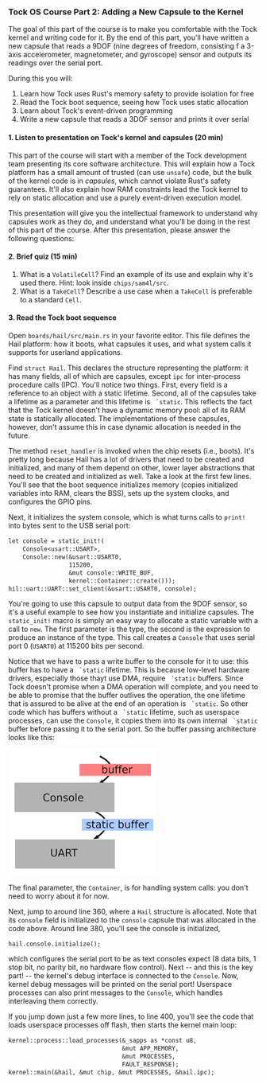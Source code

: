 ### Tock OS Course Part 2: Adding a New Capsule to the Kernel

The goal of this part of the course is to make you comfortable with the
Tock kernel and writing code for it. By the end of this part, you'll have
written a new capsule that reads a 9DOF (nine degrees of freedom, consisting
f a 3-axis accelerometer, magnetometer, and gyroscope) sensor and outputs
its readings over the serial port.

During this you will:

1. Learn how Tock uses Rust's memory safety to provide isolation for free
2. Read the Tock boot sequence, seeing how Tock uses static allocation
3. Learn about Tock's event-driven programming
4. Write a new capsule that reads a 3DOF sensor and prints it over serial

#### 1. Listen to presentation on Tock's kernel and capsules (20 min)

This part of the course will start with a member of the Tock development
team presenting its core software architecture. This will explain how a
Tock platform has a small amount of trusted (can use `unsafe`) code, but
the bulk of the kernel code is in *capsules*, which cannot violate Rust's
safety guarantees. It'll also explain how RAM constraints lead the Tock
kernel to rely on static allocation and use a purely event-driven execution
model.

This presentation will give you the intellectual framework to understand
why capsules work as they do, and understand what you'll be doing in the rest
of this part of the course. After this presentation, please answer the
following questions:

#### 2. Brief quiz (15 min)

1. What is a `VolatileCell`? Find an example of its use and explain why it's used there. Hint: look inside `chips/sam4l/src`.
2. What is a `TakeCell`? Describe a use case when a `TakeCell` is preferable to a standard `Cell`.

#### 3. Read the Tock boot sequence 

Open `boards/hail/src/main.rs` in your favorite editor. This file defines the
Hail platform: how it boots, what capsules it uses, and what system calls it
supports for userland applications.

Find `struct Hail`. This declares the structure representing the
platform: it has many fields, all of which are capsules, except `ipc`
for inter-process procedure calls (IPC). You'll notice two
things. First, every field is a reference to an object with a static
lifetime. Second, all of the capsules take a lifetime as a parameter
and this lifetime is `` `static``.  This reflects the fact that the
Tock kernel doesn't have a dynamic memory pool: all of its RAM state
is statically allocated. The implementations of these capsules,
however, don't assume this in case dynamic allocation is needed in the
future.

The method `reset_handler` is invoked when the chip resets (i.e., boots).
It's pretty long because Hail has a lot of drivers that need to be created
and initialized, and many of them depend on other, lower layer abstractions
that need to be created and initialized as well. Take a look at the first
few lines. You'll see that the boot sequence 
initializes memory (copies initialized variables into RAM, clears the BSS),
sets up the system clocks, and configures the GPIO pins.

Next, it initializes the system console, which is what turns calls to `print!`
into bytes sent to the USB serial port:


    let console = static_init!( 
        Console<usart::USART>,
        Console::new(&usart::USART0,
                     115200,
                     &mut console::WRITE_BUF,
                     kernel::Container::create()));
    hil::uart::UART::set_client(&usart::USART0, console);


You're going to use this capsule to output data from the 9DOF sensor,
so it's a useful example to see how you instantiate and initialize capsules.
The `static_init!` macro is simply an easy way to allocate a static
variable with a call to `new`. The first parameter is the type, the second
is the expression to produce an instance of the type. This call creates
a `Console` that uses serial port 0 (`USART0`) at 115200 bits per second.

Notice that we have to pass a write buffer to the console for it to use:
this buffer has to have a `` `static`` lifetime. This is because low-level
hardware drivers, especially those thayt use DMA, require `` `static`` buffers.
Since Tock doesn't promise when a DMA operation will complete, and you
need to be able to promise that the buffer outlives the operation, the
one lifetime that is assured to be alive at the end of an operation is
`` `static``. So other code which has buffers
without a `` `static`` lifetime, such as userspace processes, can use the
`Console`, it copies them into its own internal `` `static`` buffer before
passing it to the serial port. So the buffer passing architecture looks like
this:

![Console/UART buffer lifetimes](console.png)

The final parameter, the `Container`, is for handling system calls:
you don't need to worry about it for now.

Next, jump to around line 360, where a `Hail` structure is allocated. Note
that its `console` field is initialized to the `console` capsule that
was allocated in the code above. Around line 380, you'll see the console
is initialized,

    hail.console.initialize();


which configures the serial port to be as text consoles
expect (8 data bits, 1 stop bit, no parity bit, no hardware flow control).
Next -- and this is the key part! -- the kernel's debug interface is
connected to the `Console`. Now, kernel debug messages will be printed
on the serial port! Userspace processes can also print messages to the
`Console`, which handles interleaving them correctly.

If you jump down just a few more lines, to line 400, you'll see the code
that loads userspace processes off flash, then starts the kernel main loop:

    kernel::process::load_processes(&_sapps as *const u8,
                                    &mut APP_MEMORY,
                                    &mut PROCESSES,
                                    FAULT_RESPONSE);
    kernel::main(&hail, &mut chip, &mut PROCESSES, &hail.ipc);

